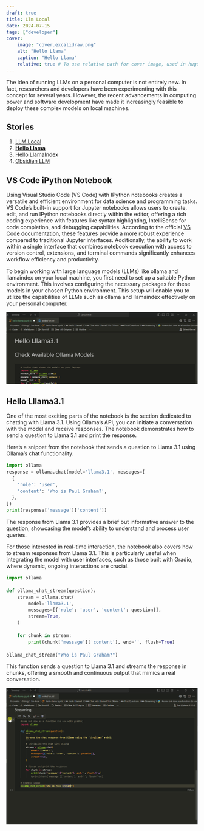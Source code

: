 ```yaml
---
draft: true
title: Llm Local
date: 2024-07-15
tags: ["developer"]
cover:
    image: "cover.excalidraw.png"
    alt: "Hello Llama"
    caption: "Hello Llama"
    relative: true # To use relative path for cover image, used in hugo Page-bundles
---
```


The idea of running LLMs on a personal computer is not entirely new. In fact, researchers and developers have been experimenting with this concept for several years. However, the recent advancements in computing power and software development have made it increasingly feasible to deploy these complex models on local machines.

## Stories

1. [LLM Local](../llm-local_prerequisites/index.md)
2. **[Hello Llama](index.md)**
3. [Hello LlamaIndex](../llm-local_hello-llamaIndex/index.md)
4. [Obsidian LLM](../llm-obsidian/index.md)

## VS Code iPython Notebook

Using Visual Studio Code (VS Code) with IPython notebooks creates a versatile and efficient environment for data science and programming tasks. VS Code’s built-in support for Jupyter notebooks allows users to create, edit, and run IPython notebooks directly within the editor, offering a rich coding experience with features like syntax highlighting, IntelliSense for code completion, and debugging capabilities. According to the official [VS Code documentation](https://code.visualstudio.com/docs/python/jupyter-support), these features provide a more robust experience compared to traditional Jupyter interfaces. Additionally, the ability to work within a single interface that combines notebook execution with access to version control, extensions, and terminal commands significantly enhances workflow efficiency and productivity.

To begin working with large language models (LLMs) like ollama and llamaindex on your local machine, you first need to set up a suitable Python environment. This involves configuring the necessary packages for these models in your chosen Python environment. This setup will enable you to utilize the capabilities of LLMs such as ollama and llamaindex effectively on your personal computer.

![](./attachments/SelectKernel.gif)

## Hello Lllama3.1

One of the most exciting parts of the notebook is the section dedicated to chatting with Llama 3.1. Using Ollama’s API, you can initiate a conversation with the model and receive responses. The notebook demonstrates how to send a question to Llama 3.1 and print the response.

Here’s a snippet from the notebook that sends a question to Llama 3.1 using Ollama’s chat functionality:

```python
import ollama
response = ollama.chat(model='llama3.1', messages=[
  {
    'role': 'user',
    'content': 'Who is Paul Graham?',
  },
])
print(response['message']['content'])
```

The response from Llama 3.1 provides a brief but informative answer to the question, showcasing the model’s ability to understand and process user queries.

For those interested in real-time interaction, the notebook also covers how to stream responses from Llama 3.1. This is particularly useful when integrating the model with user interfaces, such as those built with Gradio, where dynamic, ongoing interactions are crucial.

```python
import ollama

def ollama_chat_stream(question):
    stream = ollama.chat(
        model='llama3.1',
        messages=[{'role': 'user', 'content': question}],
        stream=True,
    )

    for chunk in stream:
        print(chunk['message']['content'], end='', flush=True)

ollama_chat_stream("Who is Paul Graham?")
```

This function sends a question to Llama 3.1 and streams the response in chunks, offering a smooth and continuous output that mimics a real conversation.

![](./attachments/PaulGrahamStream.gif)
